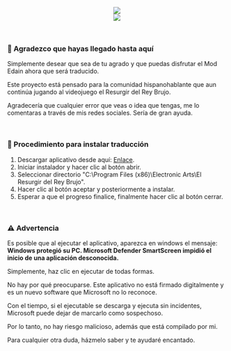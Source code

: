 <html>
  <body>
    <p align="center">
       <img src='https://i.postimg.cc/HLndNYDj/Traductor-Edain-Mod-Spanish-18-5-2025.png'>
      <br>
       <img src='https://i.postimg.cc/jdbPN9PL/swappy-20250518-113048.png'>
    </p>
    <br>
    <h3>🧡 Agradezco que hayas llegado hasta aquí</h3>
    <p>Simplemente desear que sea de tu agrado y que puedas disfrutar el Mod Edain ahora que será traducido.</p>
    <p>Este proyecto está pensado para la comunidad hispanohablante que aun continúa jugando al videojuego el Resurgir del Rey Brujo.</p>
    <p>Agradecería que cualquier error que veas o idea que tengas, me lo comentaras a través de mis redes sociales. Sería de gran ayuda.</p>
    <br>
    <h3>🚀 Procedimiento para instalar traducción</h3>
    <ol>
      <li>Descargar aplicativo desde aquí: <a href="https://github.com/f3l3p1n0/EdainMod_Spanish/releases/download/v1.0/Traduccion.Espanol.Edain.Mod.4.8.1.exe">Enlace</a>.</li>
      <li>Iniciar instalador y hacer clic al botón abrir.</li>
      <li>Seleccionar directorio "C:\Program Files (x86)\Electronic Arts\El Resurgir del Rey Brujo".</li>
      <li>Hacer clic al botón aceptar y posteriormente a instalar.</li>
      <li>Esperar a que el progreso finalice, finalmente hacer clic al botón cerrar.</li>
    </ol>
    <br>
    <h3>⚠️ Advertencia</h3>
    <p>Es posible que al ejecutar el aplicativo, aparezca en windows el mensaje: <strong>Windows protegió su PC. Microsoft Defender SmartScreen impidió el inicio de una aplicación desconocida.</strong></p>
    <p>Simplemente, haz clic en ejecutar de todas formas.</p>
    <p>No hay por qué preocuparse. Este aplicativo no está firmado digitalmente y es un nuevo software que Microsoft no lo reconoce.</p>
    <p>Con el tiempo, si el ejecutable se descarga y ejecuta sin incidentes, Microsoft puede dejar de marcarlo como sospechoso.</p>
    <p>Por lo tanto, no hay riesgo malicioso, además que está compilado por mi.</p>
    <p>Para cualquier otra duda, házmelo saber y te ayudaré encantado.</p>
  </body>
</html>
